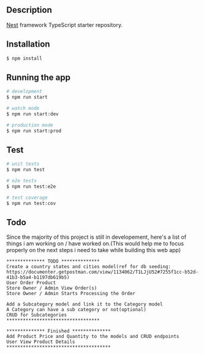 ## Description

[Nest](https://github.com/nestjs/nest) framework TypeScript starter repository.

## Installation

```bash
$ npm install
```

## Running the app

```bash
# development
$ npm run start

# watch mode
$ npm run start:dev

# production mode
$ npm run start:prod
```

## Test

```bash
# unit tests
$ npm run test

# e2e tests
$ npm run test:e2e

# test coverage
$ npm run test:cov
```

## Todo

Since the majority of this project is still in developement, here's a list of things i am working on / have worked on.(This would help me to focus properly on the next steps i need to take while building this web app)

```
************** TODO **************
Create a country states and cities model(ref for db seeding: https://documenter.getpostman.com/view/1134062/T1LJjU52#7255f1cc-b52d-41b3-b5a4-b1197db619b5)
User Order Product
Store Owner / Admin View Order(s)
Store Owner / Admin Starts Processing the Order

Add a Subcategory model and link it to the Category model
A Category can have a sub category or not(optional)
CRUD for Subcategories
**********************************

************** Finished **************
Add Product Price and Quantity to the models and CRUD endpoints
User View Product Details
**************************************
```
